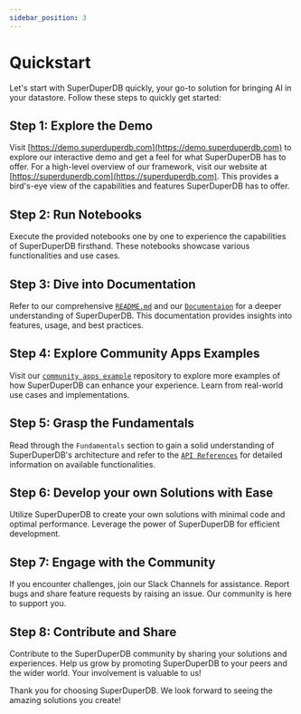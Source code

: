 ```yaml
---
sidebar_position: 3
---
```


# Quickstart

Let's start with SuperDuperDB quickly, your go-to solution for bringing AI in your datastore. Follow these steps to quickly get started:

## Step 1: Explore the Demo

Visit [https://demo.superduperdb.com](https://demo.superduperdb.com) to explore our interactive demo and get a feel for what SuperDuperDB has to offer. For a high-level overview of our framework, visit our website at [https://superduperdb.com](https://superduperdb.com). This provides a bird's-eye view of the capabilities and features SuperDuperDB has to offer.

## Step 2: Run Notebooks

Execute the provided notebooks one by one to experience the capabilities of SuperDuperDB firsthand. These notebooks showcase various functionalities and use cases.

## Step 3: Dive into Documentation

Refer to our comprehensive [`README.md`](https://github.com/superDuperDB/) and our [`Documentaion`](https://docs.superduperdb.com/docs/docs/) for a deeper understanding of SuperDuperDB. This documentation provides insights into features, usage, and best practices.

## Step 4: Explore Community Apps Examples

Visit our [`community apps example`](https://github.com/superDuperDB/superduper-community-apps) repository to explore more examples of how SuperDuperDB can enhance your experience. Learn from real-world use cases and implementations.

## Step 5: Grasp the Fundamentals

Read through the `Fundamentals` section to gain a solid understanding of SuperDuperDB's architecture and refer to the [`API References`](https://docs.superduperdb.com/apidocs/source/superduperdb.html) for detailed information on available functionalities.

## Step 6: Develop your own Solutions with Ease

Utilize SuperDuperDB to create your own solutions with minimal code and optimal performance. Leverage the power of SuperDuperDB for efficient development.

## Step 7: Engage with the Community

If you encounter challenges, join our Slack Channels for assistance. Report bugs and share feature requests by raising an issue. Our community is here to support you.

## Step 8: Contribute and Share

Contribute to the SuperDuperDB community by sharing your solutions and experiences. Help us grow by promoting SuperDuperDB to your peers and the wider world. Your involvement is valuable to us!

Thank you for choosing SuperDuperDB. We look forward to seeing the amazing solutions you create!
